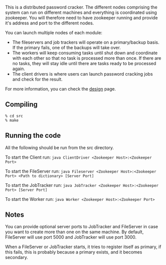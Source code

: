 This is a distributed password cracker. The different nodes comprising the system can run on different machines and everything is coordinated using zookeeper. You will therefore need to have zookeeper running and provide it's address and port to the different nodes.

You can launch multiple nodes of each module:
- The fileservers and job trackers will operate on a primary/backup basis. If the primary fails, one of the backups will take over.
- The workers will keep consuming tasks until shut down and coordinate with each other so that no task is processed more than once. If there are no tasks, they will stay idle until there are tasks ready to be processed again.
- The client drivers is where users can launch password cracking jobs and check for the result.

For more information, you can check the [design](https://github.com/ufowam/distributed-cracker/wiki/Design) page.

## Compiling

```
% cd src
% make
```

## Running the code

All the following should be run from the src directory.

To start the Client run: 
    `java ClientDriver <Zookeeper Host>:<Zookeeper Port>`

To start the FileServer run: 
    `java Fileserver <Zookeeper Host>:<Zookeeper Port> <Path to dictionary> [Server Port]`

To start the JobTracker run: 
    `java JobTracker <Zookeeper Host>:<Zookeeper Port> [Server Port]`

To start the Worker run: 
    `java Worker <Zookeeper Host>:<Zookeeper Port>`


## Notes


You can provide optional server ports to JobTracker and FileServer in case you
want to create more than one on the same machine.
By default, FileServer will use port 5000 and JobTracker will use port 3000.

When a FileServer or JobTracker starts, it tries to register itself as primary,
if this fails, this is probably because a primary exists, and it
becomes secondary.




